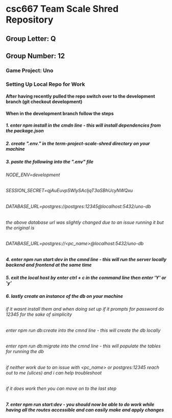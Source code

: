 # csc667 Team Scale Shred Repository

## Group Letter: Q

## Group Number: 12

### Game Project: Uno

### Setting Up Local Repo for Work

#### After having recently pulled the repo switch over to the development branch (git checkout development)

#### When in the development branch follow the steps

##### 1. enter npm install in the cmdn line - this will install dependencies from the package.json

##### 2. create ".env." in the term-project-scale-shred directory on your machine

##### 3. paste the following into the ".env" file

###### NODE_ENV=development

###### SESSION_SECRET=qjAuEuvpSWlySAcljqT3aSBhUcyNWQxu

###### DATABASE_URL=postgres://postgres:12345@localhost:5432/uno-db

###### the above database url was slightly changed due to an issue running it but the original is

###### DATABASE_URL=postgres://<pc_name>@localhost:5432/uno-db

##### 4. enter npm run start:dev in the cmnd line - this will run the server locally backend and frontend at the same time

##### 5. exit the local host by enter ctrl + c in the command line then enter 'Y' or 'y'

##### 6. lastly create an instance of the db on your machine

###### if it wasnt install them and when doing set up if it prompts for password do 12345 for the sake of simplicity

###### enter npm run db:create into the cmnd line - this will create the db locally

###### enter npm run db:migrate into the cmnd line - this will populate the tables for running the db

###### if neither work due to an issue with <pc_name> or postgres:12345 reach out to me (ulices) and i can help troubleshoot

###### if it does work then you can move on to the last step

##### 7. enter npm run start:dev - you should now be able to do work while having all the routes accessible and can easily make and apply changes
